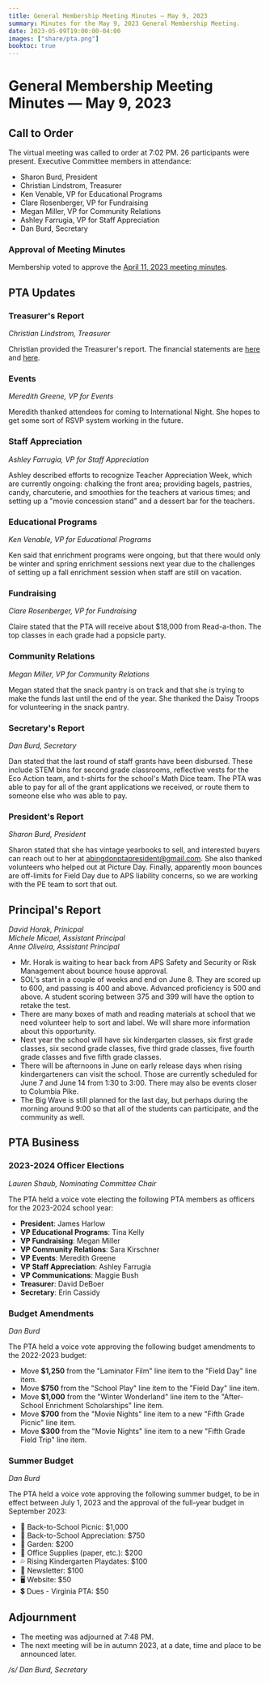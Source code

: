 ```yaml
---
title: General Membership Meeting Minutes — May 9, 2023
summary: Minutes for the May 9, 2023 General Membership Meeting.
date: 2023-05-09T19:00:00-04:00
images: ["share/pta.png"]
booktoc: true
---
```


# General Membership Meeting Minutes — May 9, 2023

## Call to Order

The virtual meeting was called to order at 7:02 PM. 26 participants were present. Executive Committee members in attendance:
- Sharon Burd, President
- Christian Lindstrom, Treasurer
- Ken Venable, VP for Educational Programs
- Clare Rosenberger, VP for Fundraising
- Megan Miller, VP for Community Relations
- Ashley Farrugia, VP for Staff Appreciation
- Dan Burd, Secretary

### Approval of Meeting Minutes

Membership voted to approve the [April 11, 2023 meeting minutes](../2023-04-11).

## PTA Updates

### Treasurer's Report
*Christian Lindstrom, Treasurer*

Christian provided the Treasurer's report. The financial statements are [here](/reports/2023-05-09_1.pdf) and [here](/reports/2023-05-09_2.pdf).

### Events
*Meredith Greene, VP for Events*

Meredith thanked attendees for coming to International Night. She hopes to get some sort of RSVP system working in the future.

### Staff Appreciation
*Ashley Farrugia, VP for Staff Appreciation*

Ashley described efforts to recognize Teacher Appreciation Week, which are currently ongoing: chalking the front area; providing bagels, pastries, candy, charcuterie, and smoothies for the teachers at various times; and setting up a "movie concession stand" and a dessert bar for the teachers.

### Educational Programs
*Ken Venable, VP for Educational Programs*

Ken said that enrichment programs were ongoing, but that there would only be winter and spring enrichment sessions next year due to the challenges of setting up a fall enrichment session when staff are still on vacation.

### Fundraising
*Clare Rosenberger, VP for Fundraising*

Claire stated that the PTA will receive about $18,000 from Read-a-thon. The top classes in each grade had a popsicle party.

### Community Relations
*Megan Miller, VP for Community Relations*

Megan stated that the snack pantry is on track and that she is trying to make the funds last until the end of the year. She thanked the Daisy Troops for volunteering in the snack pantry.

### Secretary's Report
*Dan Burd, Secretary*

Dan stated that the last round of staff grants have been disbursed. These include STEM bins for second grade classrooms, reflective vests for the Eco Action team, and t-shirts for the school's Math Dice team. The PTA was able to pay for all of the grant applications we received, or route them to someone else who was able to pay.

### President's Report
*Sharon Burd, President*

Sharon stated that she has vintage yearbooks to sell, and interested buyers can reach out to her at abingdonptapresident@gmail.com. She also thanked volunteers who helped out at Picture Day. Finally, apparently moon bounces are off-limits for Field Day due to APS liability concerns, so we are working with the PE team to sort that out.

## Principal's Report
*David Horak, Prinicpal*  
*Michele Micael, Assistant Principal*  
*Anne Oliveira, Assistant Principal*

- Mr. Horak is waiting to hear back from APS Safety and Security or Risk Management about bounce house approval.
- SOL's start in a couple of weeks and end on June 8. They are scored up to 600, and passing is 400 and above. Advanced proficiency is 500 and above. A student scoring between 375 and 399 will have the option to retake the test.
- There are many boxes of math and reading materials at school that we need volunteer help to sort and label. We will share more information about this opportunity.
- Next year the school will have six kindergarten classes, six first grade classes, six second grade classes, five third grade classes, five fourth grade classes and five fifth grade classes.
- There will be afternoons in June on early release days when rising kindergarteners can visit the school. Those are currently scheduled for June 7 and June 14 from 1:30 to 3:00. There may also be events closer to Columbia Pike.
- The Big Wave is still planned for the last day, but perhaps during the morning around 9:00 so that all of the students can participate, and the community as well.

## PTA Business

### 2023-2024 Officer Elections
*Lauren Shaub, Nominating Committee Chair*

The PTA held a voice vote electing the following PTA members as officers for the 2023-2024 school year:

- **President**: James Harlow
- **VP Educational Programs**: Tina Kelly
- **VP Fundraising**: Megan Miller
- **VP Community Relations**: Sara Kirschner
- **VP Events**: Meredith Greene
- **VP Staff Appreciation**: Ashley Farrugia
- **VP Communications**: Maggie Bush
- **Treasurer**: David DeBoer
- **Secretary**: Erin Cassidy

### Budget Amendments
*Dan Burd*

The PTA held a voice vote approving the following budget amendments to the 2022-2023 budget:

- Move **$1,250** from the "Laminator Film" line item to the "Field Day" line item.
- Move **$750** from the "School Play" line item to the "Field Day" line item.
- Move **$1,000** from the "Winter Wonderland" line item to the "After-School Enrichment Scholarships" line item.
- Move **$700** from the "Movie Nights" line item to a new "Fifth Grade Picnic" line item.
- Move **$300** from the "Movie Nights" line item to a new "Fifth Grade Field Trip" line item.

### Summer Budget
*Dan Burd*

The PTA held a voice vote approving the following summer budget, to be in effect between July 1, 2023 and the approval of the full-year budget in September 2023:

- 👋 Back-to-School Picnic: $1,000
- 🙏 Back-to-School Appreciation: $750  
- 🍅 Garden: $200  
- 📝 Office Supplies (paper, etc.): $200  
- 💦 Rising Kindergarten Playdates: $100  
- 📰 Newsletter: $100  
- 🖥️ Website: $50   
- 💲 Dues - Virginia PTA: $50   

## Adjournment

- The meeting was adjourned at 7:48 PM.
- The next meeting will be in autumn 2023, at a date, time and place to be announced later.

*/s/ Dan Burd, Secretary*